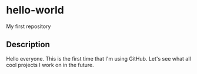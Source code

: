 # hello-world
My first repository

## Description
Hello everyone.
This is the first time that I'm using GitHub.
Let's see what all cool projects I work on in the future.
